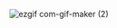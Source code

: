 ![ezgif com-gif-maker (2)](https://github.com/annespace/old-but-gold/assets/124949697/84fa5c63-0027-4dd2-8b17-208d9c85e013)
